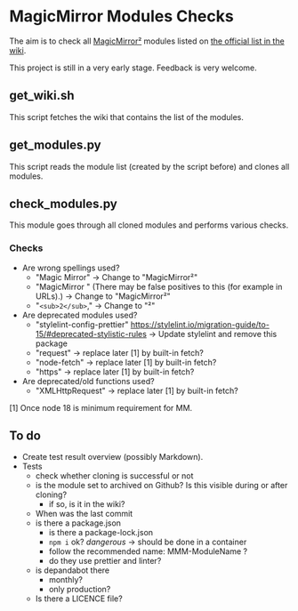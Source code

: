 # MagicMirror Modules Checks

The aim is to check all [MagicMirror²](https://magicmirror.builders/) modules listed on [the official list in the wiki](https://github.com/MichMich/MagicMirror/wiki/3rd-party-modules).

This project is still in a very early stage. Feedback is very welcome.

## get_wiki.sh

This script fetches the wiki that contains the list of the modules.

## get_modules.py

This script reads the module list (created by the script before) and clones all modules.

## check_modules.py

This module goes through all cloned modules and performs various checks.

### Checks

- Are wrong spellings used?
  - "Magic Mirror" -> Change to "MagicMirror²"
  - "MagicMirror " (There may be false positives to this (for example in URLs).) -> Change to "MagicMirror²"
  - "`<sub>2</sub>`," -> Change to "²"
- Are deprecated modules used?
  - "stylelint-config-prettier" <https://stylelint.io/migration-guide/to-15/#deprecated-stylistic-rules> -> Update stylelint and remove this package
  - "request" -> replace later [1] by built-in fetch?
  - "node-fetch" -> replace later [1] by built-in fetch?
  - "https" -> replace later [1] by built-in fetch?
- Are deprecated/old functions used?
  - "XMLHttpRequest" -> replace later [1] by built-in fetch?

[1] Once node 18 is minimum requirement for MM.

## To do

- Create test result overview (possibly Markdown).
- Tests
  - check whether cloning is successful or not
  - is the module set to archived on Github? Is this visible during or after cloning?
    - if so, is it in the wiki?
  - When was the last commit
  - is there a package.json
    - is there a package-lock.json
    - `npm i` ok? _dangerous_ -> should be done in a container
    - follow the recommended name: MMM-ModuleName ?
    - do they use prettier and linter?
  - is depandabot there
    - monthly?
    - only production?
  - Is there a LICENCE file?
